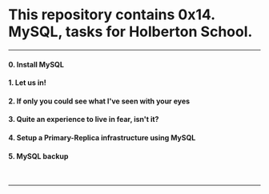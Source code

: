 <h1>This repository contains 0x14. MySQL, tasks for Holberton School.</h1
<br>
<hr>
<h4>0. Install MySQL</h4>
<h4>1. Let us in!</h4>
<h4>2. If only you could see what I've seen with your eyes </h4>
<h4>3. Quite an experience to live in fear, isn't it? </h4>
<h4>4. Setup a Primary-Replica infrastructure using MySQL </h4>
<h4>5. MySQL backup</h4>
<br>
<hr>
